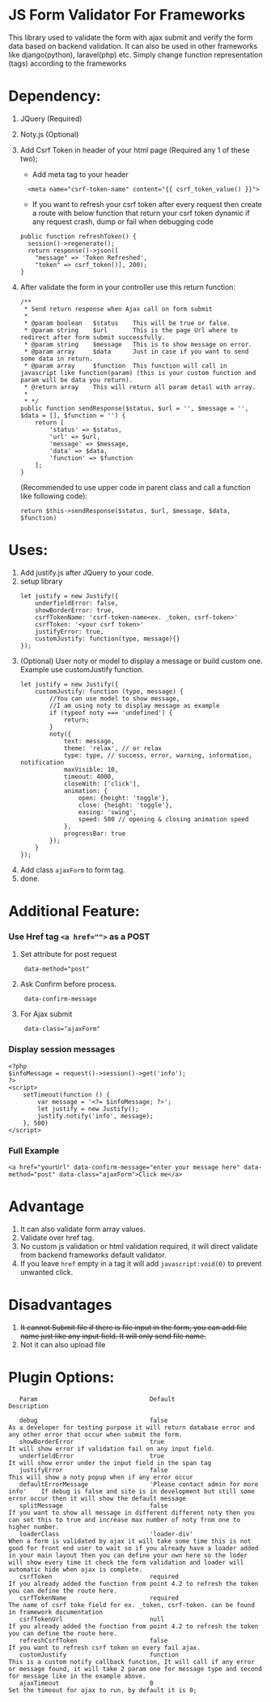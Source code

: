 # JS Form Validator For Frameworks

This library used to validate the form with ajax submit and verify the form data based on backend validation.
It can also be used in other frameworks like django(python), laravel(php) etc.
Simply change function representation (tags) according to the frameworks

# Dependency:
1. JQuery (Required)
2. Noty.js (Optional)
3. Add Csrf Token in header of your html page (Required any 1 of these two);
    - Add meta tag to your header
    ```
	  <meta name="csrf-token-name" content="{{ csrf_token_value() }}">
    ```

    - If you want to refresh your csrf token after every request then create a route with below function that return your csrf token dynamic if any request crash, dump or fail when debugging code
    ```
	public function refreshToken() {
	  session()->regenerate();
	  return response()->json([
	    "message" => 'Token Refreshed',
	    "token" => csrf_token()], 200);
	}
    
    ```

4. After validate the form in your controller use this return function:
    ```
    /**
     * Send return response when Ajax call on form submit
     * 
     * @param boolean   $status    This will be true or false.
     * @param string    $url       This is the page Url where to redirect after form submit successfully.
     * @param string    $message   This is to show message on error.
     * @param array     $data      Just in case if you want to send some data in return.
     * @param array     $function  This function will call in javascript like function(param) (this is your custom function and param will be data you return).
     * @return array    This will return all param detail with array.
     * 
     * */
    public function sendResponse($status, $url = '', $message = '', $data = [], $function = '') {
        return [
            'status' => $status,
            'url' => $url,
            'message' => $message,
            'data' => $data,
            'function' => $function
        ];
    }
    ```
   (Recommended to use upper code in parent class and call a function like following code):
    ```
    return $this->sendResponse($status, $url, $message, $data, $function)
    ```

# Uses:
1. Add justify.js after JQuery to your code.
2. setup library
    ```
    let justify = new Justify({
        underfieldError: false,
        showBorderError: true,
        csrfTokenName: 'csrf-token-name<ex. _token, csrf-token>'
        csrfToken: '<your csrf token>'
        justifyError: true,
        customJustify: function(type, message){}
    });
    ```
3. (Optional) User noty or model to display a message or build custom one. Example use customJustify function.
    ```
    let justify = new Justify({
        customJustify: function (type, message) {
            //You can use model to show message,
            //I am using noty to display message as example
            if (typeof noty === 'undefined') {
                return;
            }
            noty({
                text: message,
                theme: 'relax', // or relax
                type: type, // success, error, warning, information, notification
                maxVisible: 10,
                timeout: 4000,
                closeWith: ['click'],
                animation: {
                    open: {height: 'toggle'},
                    close: {height: 'toggle'},
                    easing: 'swing',
                    speed: 500 // opening & closing animation speed
                },
                progressBar: true
            });
        }
    });
    ```
3. Add class ```ajaxForm``` to form tag.
3. done.

# Additional Feature:
### Use Href tag ```<a href="">``` as a POST
1. Set attribute for post request
        
        data-method="post"

2. Ask Confirm before process.
        
        data-confirm-message

3. For Ajax submit
        
        data-class="ajaxForm"
        
### Display session messages
    <?php
    $infoMessage = request()->session()->get('info');
    ?>
    <script>
        setTimeout(function () {
            var message = '<?= $infoMessage; ?>';
            let justify = new Justify();
            justify.notify('info', message);
        }, 500)
    </script>

### Full Example

    <a href="yourUrl" data-confirm-message="enter your message here" data-method="post" data-class="ajaxForm">Click me</a>

# Advantage
1. It can also validate form array values.
2. Validate over href tag.
3. No custom js validation or html validation required, it will direct validate from backend frameworks default validator.
4. If you leave ```href``` empty in a tag it will add ```javascript:void(0)``` to prevent unwanted click.

# Disadvantages
1. <strike>It cannot Submit file if there is file input in the form, you can add file name just like any input field. It will only send file name.</strike>
2. Not it can also upload file 

# Plugin Options:

```
   Param                               Default                             Description
   
   debug                               false                                   As a developer for testing purpose it will return database error and any other error that occur when submit the form.
   showBorderError                     true                                    It will show error if validation fail on any input field.
   underfieldError                     true                                    It will show error under the input field in the span tag
   justifyError                        false                                   This will show a noty popup when if any error occur
   defaultErrorMessage                 'Please contact admin for more info'    If debug is false and site is in development but still some error occur then it will show the default message
   splitMessage                        false                                   If you want to show all message in different different noty then you can set this to true and increase max number of noty from one to higher number.
   loaderClass                         'loader-div'                            When a form is validated by ajax it will take some time this is not good for front end user to wait so if you already have a loader added in your main layout then you can define your own here so the loder will show every time it check the form validation and loader will automatic hide when ajax is complete.
   csrfToken                           required                                If you already added the function from point 4.2 to refresh the token you can define the route here.
   csrfTokenName                       required                                The name of csrf toke field for ex. _token, csrf-token. can be found in framework documentation
   csrfTokenUrl                        null                                    If you already added the function from point 4.2 to refresh the token you can define the route here.
   refreshCsrfToken                    false                                   If you want to refresh csrf token on every fail ajax.
   customJustify                       function                                This is a custom notify callback function, It will call if any error or message found, it will take 2 param one for message type and second for message like in the example above.
   ajaxTimeout                         0                                       Set the timeout for ajax to run, by default it is 0;
```
